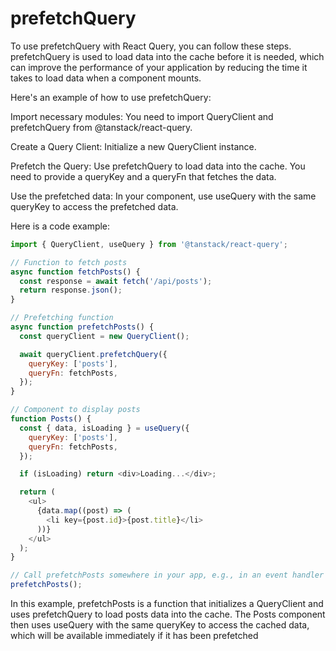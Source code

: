 # prefetchQuery

To use prefetchQuery with React Query, you can follow these steps. prefetchQuery is used to load data into the cache before it is needed, which can improve the performance of your application by reducing the time it takes to load data when a component mounts.

Here's an example of how to use prefetchQuery:

Import necessary modules: You need to import QueryClient and prefetchQuery from @tanstack/react-query.

Create a Query Client: Initialize a new QueryClient instance.

Prefetch the Query: Use prefetchQuery to load data into the cache. You need to provide a queryKey and a queryFn that fetches the data.

Use the prefetched data: In your component, use useQuery with the same queryKey to access the prefetched data.

Here is a code example:

```javascript
import { QueryClient, useQuery } from '@tanstack/react-query';

// Function to fetch posts
async function fetchPosts() {
  const response = await fetch('/api/posts');
  return response.json();
}

// Prefetching function
async function prefetchPosts() {
  const queryClient = new QueryClient();

  await queryClient.prefetchQuery({
    queryKey: ['posts'],
    queryFn: fetchPosts,
  });
}

// Component to display posts
function Posts() {
  const { data, isLoading } = useQuery({
    queryKey: ['posts'],
    queryFn: fetchPosts,
  });

  if (isLoading) return <div>Loading...</div>;

  return (
    <ul>
      {data.map((post) => (
        <li key={post.id}>{post.title}</li>
      ))}
    </ul>
  );
}

// Call prefetchPosts somewhere in your app, e.g., in an event handler or during server-side rendering
prefetchPosts();


```

In this example, prefetchPosts is a function that initializes a QueryClient and uses prefetchQuery to load posts data into the cache. The Posts component then uses useQuery with the same queryKey to access the cached data, which will be available immediately if it has been prefetched
